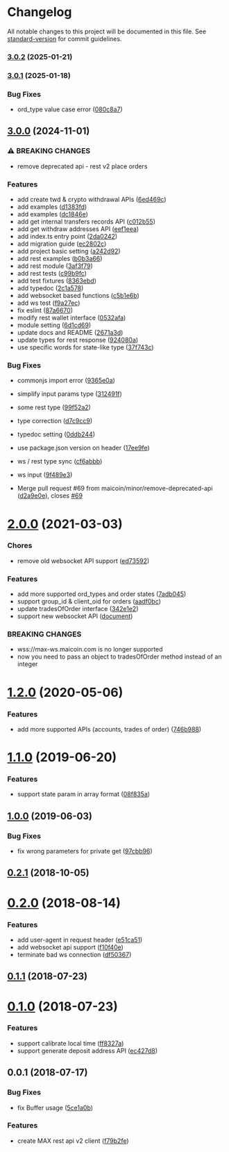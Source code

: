 # Changelog

All notable changes to this project will be documented in this file. See [standard-version](https://github.com/conventional-changelog/standard-version) for commit guidelines.

### [3.0.2](https://github.com/maicoin/max-exchange-api-node/compare/v3.0.1...v3.0.2) (2025-01-21)

### [3.0.1](https://github.com/maicoin/max-exchange-api-node/compare/v3.0.0...v3.0.1) (2025-01-18)


### Bug Fixes

* ord_type value case error ([080c8a7](https://github.com/maicoin/max-exchange-api-node/commit/080c8a73f975cb1306ef6365aeb6671973516908))

## [3.0.0](https://github.com/maicoin/max-exchange-api-node/compare/v2.0.0...v3.0.0) (2024-11-01)


### ⚠ BREAKING CHANGES

* remove deprecated api - rest v2 place orders

### Features

* add create twd & crypto withdrawal APIs ([6ed469c](https://github.com/maicoin/max-exchange-api-node/commit/6ed469cbe283256ac2019709b4760a7dc8fe2d3c))
* add examples ([d1383fd](https://github.com/maicoin/max-exchange-api-node/commit/d1383fd10de4bf03559b7b2a78ef5f5c4addf8ce))
* add examples ([dc1846e](https://github.com/maicoin/max-exchange-api-node/commit/dc1846e2c7c3c820842b86596a16b4367d6b7bc1))
* add get internal transfers records API ([c012b55](https://github.com/maicoin/max-exchange-api-node/commit/c012b55ea4076a01cb6ab4d42e04948f96598981))
* add get withdraw addresses API ([eef1eea](https://github.com/maicoin/max-exchange-api-node/commit/eef1eea59320cafe8f40ac5feb9dea65ef931c31))
* add index.ts entry point ([2da0242](https://github.com/maicoin/max-exchange-api-node/commit/2da02422c3e61c3171caee4416ad6773382ef56f))
* add migration guide ([ec2802c](https://github.com/maicoin/max-exchange-api-node/commit/ec2802c4de512e251a2892b58a2dcc7f792ce38b))
* add project basic setting ([a242d92](https://github.com/maicoin/max-exchange-api-node/commit/a242d92c6b612a91c42c571cc12ec7cd992f6600))
* add rest examples ([b0b3a66](https://github.com/maicoin/max-exchange-api-node/commit/b0b3a66ba6ae8bc31adeedbae1ef8aa78a852f3f))
* add rest module ([3af3f79](https://github.com/maicoin/max-exchange-api-node/commit/3af3f792601918173ce69e37e9ddbd099bd437dd))
* add rest tests ([c99b9fc](https://github.com/maicoin/max-exchange-api-node/commit/c99b9fc4b2a28185ddef54ef0efaf543722b8713))
* add test fixtures ([8363ebd](https://github.com/maicoin/max-exchange-api-node/commit/8363ebd6c5ea40194c965be6d1dad225ec77abbb))
* add typedoc ([2c1a578](https://github.com/maicoin/max-exchange-api-node/commit/2c1a578151ac73f88051bced8d9b35bc108fc22a))
* add websocket based functions ([c5b1e6b](https://github.com/maicoin/max-exchange-api-node/commit/c5b1e6bd0b692c111645f658d84d375aa96fb8e2))
* add ws test ([f9a27ec](https://github.com/maicoin/max-exchange-api-node/commit/f9a27ecef4fbaf07ff2d3e4d9cd58223cb698c89))
* fix eslint ([87a6670](https://github.com/maicoin/max-exchange-api-node/commit/87a6670847cb3851f3db72cb47414c43e546eea2))
* modify rest wallet interface ([0532afa](https://github.com/maicoin/max-exchange-api-node/commit/0532afa871fe6f878010da82d26ce085d4e9bdbb))
* module setting ([6d1cd69](https://github.com/maicoin/max-exchange-api-node/commit/6d1cd69eb8a2e8a31b19924327eea6c0c37dd50d))
* update docs and README ([2671a3d](https://github.com/maicoin/max-exchange-api-node/commit/2671a3d62320884d1d961ebf3b48f6627961f267))
* update types for rest response ([924080a](https://github.com/maicoin/max-exchange-api-node/commit/924080acb4eb9b30d1a70d97b7738994c113714e))
* use specific words for state-like type ([37f743c](https://github.com/maicoin/max-exchange-api-node/commit/37f743cae187ec7910be99f1a6f8cf0fd321c870))


### Bug Fixes

* commonjs import error ([9365e0a](https://github.com/maicoin/max-exchange-api-node/commit/9365e0a82135b3cd3811c73fc696ed28e9247557))
* simplify input params type ([312491f](https://github.com/maicoin/max-exchange-api-node/commit/312491f12bf91371d1529d709cfcf003192da227))
* some rest type ([99f52a2](https://github.com/maicoin/max-exchange-api-node/commit/99f52a21634ab78c5f59abab9ee5826da5f6b87d))
* type correction ([d7c9cc9](https://github.com/maicoin/max-exchange-api-node/commit/d7c9cc9d79bcdb533610429a811403411d0fb14f))
* typedoc setting ([0ddb244](https://github.com/maicoin/max-exchange-api-node/commit/0ddb2442b8880e694e22f15fd2f3cba4b5b2d96e))
* use package.json version on header ([17ee9fe](https://github.com/maicoin/max-exchange-api-node/commit/17ee9fee6ce61be9e952c45faf09ce4b2f0bc22c))
* ws / rest type sync ([cf6abbb](https://github.com/maicoin/max-exchange-api-node/commit/cf6abbb4a007e077c42f3f4f158c5adc21c0a4e1))
* ws input ([9f489e3](https://github.com/maicoin/max-exchange-api-node/commit/9f489e3b268af4e6bb91bef9ad9271afca03e345))


* Merge pull request #69 from maicoin/minor/remove-deprecated-api ([d2a9e0e](https://github.com/maicoin/max-exchange-api-node/commit/d2a9e0ed690fc9649641d0f22ad8e5ebd759f53a)), closes [#69](https://github.com/maicoin/max-exchange-api-node/issues/69)

<a name="2.0.0"></a>
# [2.0.0](https://github.com/maicoin/max-exchange-api-node/compare/v1.2.0...v2.0.0) (2021-03-03)


### Chores

* remove old websocket API support ([ed73592](https://github.com/maicoin/max-exchange-api-node/commit/ed73592))


### Features

* add more supported ord_types and order states ([7adb045](https://github.com/maicoin/max-exchange-api-node/commit/7adb045))
* support group_id & client_oid for orders ([aadf0bc](https://github.com/maicoin/max-exchange-api-node/commit/aadf0bc))
* update tradesOfOrder interface ([342e1e2](https://github.com/maicoin/max-exchange-api-node/commit/342e1e2))
* support new websocket API ([document](https://maicoin.github.io/max-websocket-docs/))


### BREAKING CHANGES

* wss://max-ws.maicoin.com is no longer supported
* now you need to pass an object to tradesOfOrder method
instead of an integer



<a name="1.2.0"></a>
# [1.2.0](https://github.com/maicoin/max-exchange-api-node/compare/v1.1.0...v1.2.0) (2020-05-06)


### Features

* add more supported APIs (accounts, trades of order) ([746b988](https://github.com/maicoin/max-exchange-api-node/commit/746b988))



<a name="1.1.0"></a>
# [1.1.0](https://github.com/maicoin/max-exchange-api-node/compare/v1.0.0...v1.1.0) (2019-06-20)


### Features

* support state param in array format ([08f835a](https://github.com/maicoin/max-exchange-api-node/commit/08f835a))



<a name="1.0.0"></a>
## [1.0.0](https://github.com/maicoin/max-exchange-api-node/compare/v0.2.1...v1.0.0) (2019-06-03)


### Bug Fixes

* fix wrong parameters for private get ([97cbb96](https://github.com/maicoin/max-exchange-api-node/commit/97cbb96))



<a name="0.2.1"></a>
## [0.2.1](https://github.com/maicoin/max-exchange-api-node/compare/v0.2.0...v0.2.1) (2018-10-05)



<a name="0.2.0"></a>
# [0.2.0](https://github.com/maicoin/max-exchange-api-node/compare/v0.1.1...v0.2.0) (2018-08-14)


### Features

* add user-agent in request header ([e51ca51](https://github.com/maicoin/max-exchange-api-node/commit/e51ca51))
* add websocket api support ([f10f40e](https://github.com/maicoin/max-exchange-api-node/commit/f10f40e))
* terminate bad ws connection ([df50367](https://github.com/maicoin/max-exchange-api-node/commit/df50367))



<a name="0.1.1"></a>
## [0.1.1](https://github.com/maicoin/max-exchange-api-node/compare/v0.1.0...v0.1.1) (2018-07-23)



<a name="0.1.0"></a>
# [0.1.0](https://github.com/maicoin/max-exchange-api-node/compare/v0.0.1...v0.1.0) (2018-07-23)


### Features

* support calibrate local time ([ff8327a](https://github.com/maicoin/max-exchange-api-node/commit/ff8327a))
* support generate deposit address API ([ec427d8](https://github.com/maicoin/max-exchange-api-node/commit/ec427d8))



<a name="0.0.1"></a>
## 0.0.1 (2018-07-17)


### Bug Fixes

* fix Buffer usage ([5ce1a0b](https://github.com/maicoin/max-exchange-api-node/commit/5ce1a0b))


### Features

* create MAX rest api v2 client ([f79b2fe](https://github.com/maicoin/max-exchange-api-node/commit/f79b2fe))
